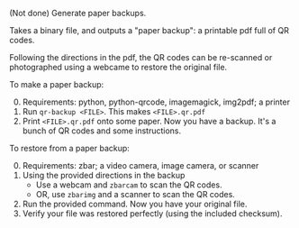 (Not done) Generate paper backups.

Takes a binary file, and outputs a "paper backup": a printable pdf full of QR codes. 

Following the directions in the pdf, the QR codes can be re-scanned or photographed using a webcame to restore the original file.

To make a paper backup:

0. Requirements: python, python-qrcode, imagemagick, img2pdf; a printer
1. Run `qr-backup <FILE>`. This makes `<FILE>.qr.pdf`
2. Print `<FILE>.qr.pdf` onto some paper. Now you have a backup. It's a bunch of QR codes and some instructions.

To restore from a paper backup:

0. Requirements: zbar; a video camera, image camera, or scanner
1. Using the provided directions in the backup
    - Use a webcam and `zbarcam` to scan the QR codes. 
    - OR, use `zbarimg` and a scanner to scan the QR codes.
3. Run the provided command. Now you have your original file.
4. Verify your file was restored perfectly (using the included checksum).
